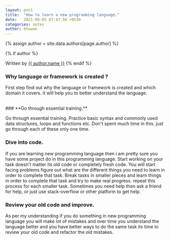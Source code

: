 ```yaml
---
layout: post
title:  "How to learn a new programming language."
date:   2021-08-05 07:47:56 +0530
categories: notes
author: bhuwan
---
```

<!-- Look the author details up from the site config. -->
{% assign author = site.data.authors[page.author] %}

<!-- Output author details if some exist. -->
{% if author %}
<span>
<!-- Personal Info. -->
Written by <a href="{{ author.web }}">{{ author.name }}</a>
</span>
{% endif %}


### **Why language or framework is created ?**

First step find out why the language or framework is created and which domain it covers. it will help you to better understand the language.

<br>
### **Go through essential training.**

Go through essential training. Practice basic syntax and commonly used data structures, loops and functions etc. Don't spent  much time in this. just go through each of these only one time.

### Dive into code.

If you are learning new programming language then i am pretty sure you have some project do in this programming language. Start working on your task doesn't matter its old code or completely fresh code. You will start facing problems figure out what are the different things you need to learn in order to complete that task. Break tasks in smaller pieces and learn things in order to complete that task and try to make real progress. repeat this process for each smaller task. Sometimes you need help then ask a friend for help, or just use stack-overflow or other platform to get help.

### Review your old code and improve.

As per my understanding if you do something in new programming language you will make lot of mistakes and over time you understand the language better and you have better ways to do the same task its time to review your old code and refactor the old mistakes.

<br>
